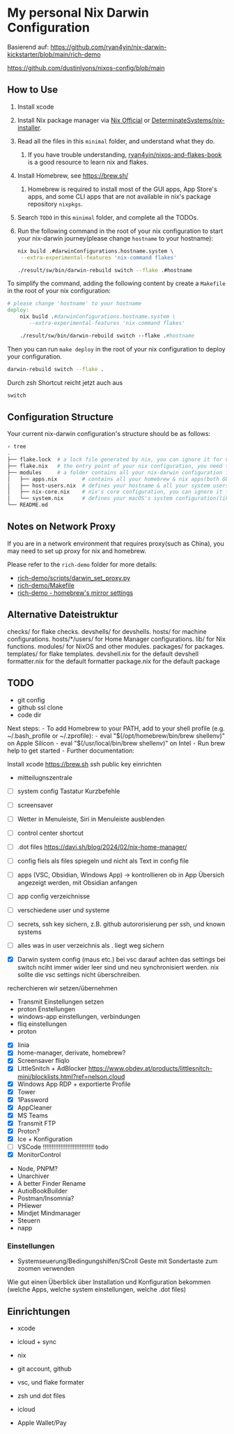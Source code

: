 # My personal Nix Darwin Configuration

Basierend auf:
https://github.com/ryan4yin/nix-darwin-kickstarter/blob/main/rich-demo

https://github.com/dustinlyons/nixos-config/blob/main

## How to Use

1. Install xcode
1. Install Nix package manager via [Nix Official](https://nixos.org/download.html#nix-install-macos) or [DeterminateSystems/nix-installer](https://github.com/DeterminateSystems/nix-installer).
1. Read all the files in this `minimal` folder, and understand what they do.
   1. If you have trouble understanding, [ryan4yin/nixos-and-flakes-book](https://github.com/ryan4yin/nixos-and-flakes-book) is a good resource to learn nix and flakes.
1. Install Homebrew, see <https://brew.sh/>
   1. Homebrew is required to install most of the GUI apps, App Store's apps, and some CLI apps that are not available in nix's package repository `nixpkgs`.
1. Search `TODO` in this `minimal` folder, and complete all the TODOs.
1. Run the following command in the root of your nix configuration to start your nix-darwin journey(please change `hostname` to your hostname):

   ```bash
   nix build .#darwinConfigurations.hostname.system \
   	--extra-experimental-features 'nix-command flakes'

   ./result/sw/bin/darwin-rebuild switch --flake .#hostname
   ```

To simplify the command, adding the following content by create a `Makefile` in the root of your nix configuration:

```makefile
# please change 'hostname' to your hostname
deploy:
	nix build .#darwinConfigurations.hostname.system \
	   --extra-experimental-features 'nix-command flakes'

	./result/sw/bin/darwin-rebuild switch --flake .#hostname
```

Then you can run `make deploy` in the root of your nix configuration to deploy your configuration.

```bash
darwin-rebuild switch --flake .
```

Durch zsh Shortcut reicht jetzt auch aus

```bash
switch
```

## Configuration Structure

Your current nix-darwin configuration's structure should be as follows:

```bash
› tree
.
├── flake.lock  # a lock file generated by nix, you can ignore it for now
├── flake.nix   # the entry point of your nix configuration, you need to add your hostname here
├── modules     # a folder contains all your nix-darwin configuration files
│   ├── apps.nix        # contains all your homebrew & nix apps(both GUI & CLI)
│   ├── host-users.nix  # defines your hostname & all your system users
│   ├── nix-core.nix    # nix's core configuration, you can ignore it for now
│   └── system.nix      # defines your macOS's system configuration(like dock, trackpad, keyboard, finder, loginwindow, etc.)
└── README.md
```

## Notes on Network Proxy

If you are in a network environment that requires proxy(such as China), you may need to set up proxy for nix and homebrew.

Please refer to the `rich-demo` folder for more details:

- [rich-demo/scripts/darwin_set_proxy.py](/rich-demo/scripts/darwin_set_proxy.py)
- [rich-demo/Makefile](/rich-demo/Makefile)
- [rich-demo - homebrew's mirror settings](/rich-demo/modules/homebrew-mirror.nix)

## Alternative Dateistruktur

checks/ for flake checks.
devshells/ for devshells.
hosts/ for machine configurations.
hosts/\*/users/ for Home Manager configurations.
lib/ for Nix functions.
modules/ for NixOS and other modules.
packages/ for packages.
templates/ for flake templates.
devshell.nix for the default devshell
formatter.nix for the default formatter
package.nix for the default package

## TODO

- git config
- github ssl clone
- code dir

Next steps:
⁃ To add Homebrew to your PATH, add to your shell profile (e.g. ~/.bash_profile or ~/.zprofile):
⁃ eval "$(/opt/homebrew/bin/brew shellenv)" on Apple Silicon
	⁃	eval "$(/usr/local/bin/brew shellenv)" on Intel
⁃ Run brew help to get started
⁃ Further documentation:

Install xcode
https://brew.sh
ssh public key einrichten

- mitteilugnszentrale
- [ ] system config Tastatur Kurzbefehle
- [ ] screensaver
- [ ] Wetter in Menuleiste, Siri in Menuleiste ausblenden
- [ ] control center shortcut
- [ ] .dot files https://davi.sh/blog/2024/02/nix-home-manager/
- [ ] config fiels als files spiegeln und nicht als Text in config file
- [ ] apps (VSC, Obsidian, Windows App) -> kontrollieren ob in App Übersich angezeigt werden, mit Obsidian anfangen

- [ ] app config verzeichnisse
- [ ] verschiedene user und systeme
- [ ] secrets, ssh key sichern, z.B. github autororisierung per ssh, und known systems
- [ ] alles was in user verzeichnis als . liegt weg sichern
- [x] Darwin system config (maus etc.)
      bei vsc darauf achten das settings bei switch nciht immer wider leer sind und neu synchronisiert werden. nix sollte die vsc settings nicht überschreiben.

recherchieren wir setzen/übernehmen

- Transmit Einstellungen setzen
- proton Enstellungen
- windows-app einstellungen, verbindungen
- fliq einstellungen
- proton

- [x] Iinia
- [x] home-manager, derivate, homebrew?
- [x] Screensaver fliqlo
- [x] LittleSnitch + AdBlocker https://www.obdev.at/products/littlesnitch-mini/blocklists.html?ref=nelson.cloud
- [x] Windows App RDP + exportierte Profile
- [x] Tower
- [x] 1Password
- [x] AppCleaner
- [x] MS Teams
- [x] Transmit FTP
- [x] Proton?
- [x] Ice + Konfiguration
- [ ] VSCode !!!!!!!!!!!!!!!!!!!!!!!!!!!!! todo
- [x] MonitorControl
- Node, PNPM?
- Unarchiver
- A better Finder Rename
- AutioBookBuilder
- Postman/Insomnia?
- PHiewer
- Mindjet Mindmanager
- Steuern
- napp

### Einstellungen

- Systemseuerung/Bedingungshilfen/SCroll Geste mit Sondertaste zum zoomen verwenden

Wie gut einen Überblick über Installation und Konfiguration bekommen (welche Apps, welche system einstellungen, welche .dot files)

## Einrichtungen

- xcode
- icloud + sync
- nix

- git account, github
- vsc, und flake formater
- zsh und dot files

- icloud
- Apple Wallet/Pay
